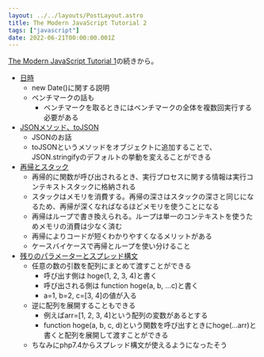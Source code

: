 ```yaml
---
layout: ../../layouts/PostLayout.astro
title: The Modern JavaScript Tutorial 2
tags: ["javascript"]
date: 2022-06-21T00:00:00.001Z
---
```


<a href="https://kanoe.dev/blog/modern-javascript-tutorial-1">The Modern JavaScript Tutorial 1</a>の続きから。

- <a href="https://javascript.info/date" target="_blank">日時</a>
  - new Date()に関する説明
  - ベンチマークの話も
    - ベンチマークを取るときにはベンチマークの全体を複数回実行する必要がある
- <a href="https://javascript.info/json" target="_blank">JSONメソッド、toJSON</a>
  - JSONのお話
  - toJSONというメソッドをオブジェクトに追加することで、JSON.stringifyのデフォルトの挙動を変えることができる
- <a href="https://javascript.info/recursion" target="_blank">再帰とスタック</a>
  - 再帰的に関数が呼び出されるとき、実行プロセスに関する情報は実行コンテキストスタックに格納される
  - スタックはメモリを消費する。再帰の深さはスタックの深さと同じになるため、再帰が深くなればなるほどメモリを使うことになる
  - 再帰はループで書き換えられる。ループは単一のコンテキストを使うためメモリの消費は少なく済む
  - 再帰によりコードが短くわかりやすくなるメリットがある
  - ケースバイケースで再帰とループを使い分けること
- <a href="https://javascript.info/rest-parameters-spread" target="_blank">残りのパラメーターとスプレッド構文</a>
  - 任意の数の引数を配列にまとめて渡すことができる
    - 呼び出す側は hoge(1, 2, 3, 4)と書く
    - 呼び出される側は function hoge(a, b, ...c)と書く
    - a=1, b=2, c=[3, 4]の値が入る
  - 逆に配列を展開することもできる
    - 例えばarr=[1, 2, 3, 4]という配列の変数があるとする
    - function hoge(a, b, c, d)という関数を呼び出すときにhoge(...arr)と書くと配列を展開して渡すことができる
  - ちなみにphp7.4からスプレッド構文が使えるようになったそう
